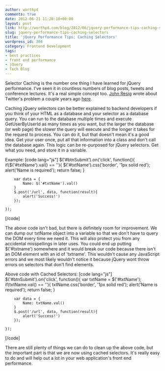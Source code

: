 ```yaml
---
author: worthyd
comments: true
date: 2012-06-21 11:28:18+00:00
layout: post
link: http://worthyd.com/blog/2012/06/jquery-performance-tips-caching-selectors/
slug: jquery-performance-tips-caching-selectors
title: 'jQuery Performance Tips: Caching Selectors'
wordpress_id: 304
category: Frontend Development
tags:
- best practices
- front end performance
- jQuery
- Tech Blog
---
```


Selector Caching is the number one thing I have learned for jQuery performance.  I've seen it in countless numbers of blog posts, tweets and conference lectures.  It's a real simple concept too.  [John Resig](http://ejohn.org/) wrote about Twitter's problem a couple years ago [here](http://ejohn.org/blog/learning-from-twitter/). 
<!-- more -->
Caching jQuery selectors can be better explained to backend developers if you think of your HTML as a database and your selector as a database query.  You can run to the database multiple times and execute GetUserByUserId as many times as you want, but the larger the database (or  web page) the slower the query will execute and the longer it takes for the request to process.  You can do it, but that doesn't mean it's a good idea.  Get your user once, put all that information into a class and don't call the database again. This logic  can be re-purposed for jQuery selectors.  Get what you need, and store it in a variable.

Example:
[code lang="js"]
	$('#btnSubmit').on('click', function(){
		if($('#txtName').val() == ''){
			$('#txtName').css('border', '1px solid red');
			alert('Name is required');
			return false;
		}
		
		var data = {
			Name: $('#txtName').val()
		}
		$.post('/url', data, function(result){
			alert('Success!')
		});
		
	});
[/code]

The above code isn't bad, but there is definitely room for improvement.  We can dump our txtName object into a variable so that we don't have to query the DOM every time we need it.  This will also protect you from any accidental misspellings in later uses.  You could end up putting $('#txtname') somewhere and it would break our code because there isn't an DOM element with an id of 'txtname'. This wouldn't cause any JavaScript errors and we most likely wouldn't notice it because jQuery wont throw errors on selectors that don't find elements.

Above code with Cached Selectors:
[code lang="js"]
	$('#btnSubmit').on('click', function(){
		var txtName = $('#txtName');
		if(txtName.val() == ''){
			txtName.css('border', '1px solid red');
			alert('Name is required');
			return false;
		}
		
		var data = {
			Name: txtName.val()
		}
		$.post('/url', data, function(result){
			alert('Success!')
		});
		
	});
[/code]

There are still plenty of things we can do to clean up the above code, but the important part is that we are now using cached selectors.  It's really easy to do and will help out a lot in your web application's front end performance.
